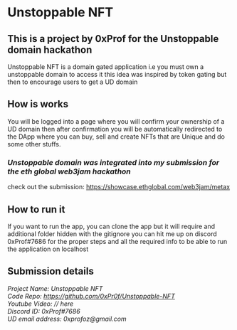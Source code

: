 # Unstoppable NFT

## This is a project by 0xProf for the Unstoppable domain hackathon

Unstoppable NFT is a domain gated application
i.e you must own a unstoppable domain to access it
this idea was inspired by token gating but then to encourage users to get a UD domain

## How is works

You will be logged into a page where you will confirm your ownership of a UD domain
then after confirmation you will be automatically redirected to the DApp where you can
buy, sell and create NFTs that are Unique and do some other stuffs.  
### *Unstoppable domain was integrated into my submission for the eth global web3jam hackathon*
check out the submission: https://showcase.ethglobal.com/web3jam/metax

## How to run it

If you want to run the app, you can clone the app but it will require and additional folder hidden with the gitignore
you can hit me up on discord 0xProf#7686 for the proper steps and all the required info to be able to run the application on localhost

## Submission details

_Project Name: Unstoppable NFT_  
_Code Repo: https://github.com/0xPr0f/Unstoppable-NFT_  
_Youtube Video: // here_  
_Discord ID: 0xProf#7686_  
_UD email address: 0xprofoz@gmail.com_
